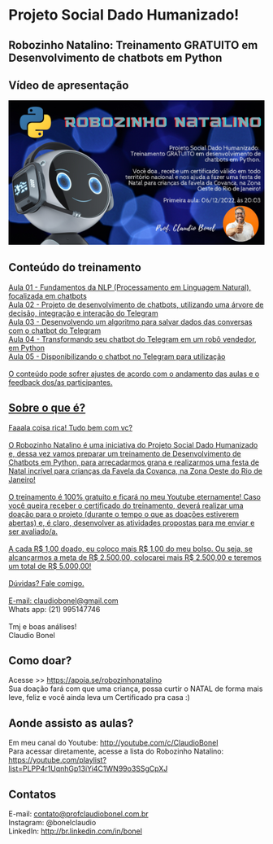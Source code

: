 # Projeto Social Dado Humanizado! 

## Robozinho Natalino: Treinamento GRATUITO em Desenvolvimento de chatbots em Python

## Vídeo de apresentação

[![Watch the video](chamada_robozinho_natalino.jpg)](https://youtu.be/ww2dvCDgVkc)

## Conteúdo do treinamento

<a href = "https://youtu.be/Gjgv42Z5z_4">Aula 01 - Fundamentos da NLP (Processamento em Linguagem Natural), focalizada em chatbots</a>
<br>
<a href = "https://youtu.be/KZCMFAc3UAM">Aula 02 - Projeto de desenvolvimento de chatbots, utilizando uma árvore de decisão, integração e interação do Telegram</a>
<br>
<a href = "https://youtu.be/zqUfVqDkf9o">Aula 03 - Desenvolvendo um algoritmo para salvar dados das conversas com o chatbot do Telegram</a>
<br>
<a href = "https://youtu.be/1SgaEb2SbSA">Aula 04 - Transformando seu chatbot do Telegram em um robô vendedor, em Python
<br>
Aula 05 - Disponibilizando o chatbot no Telegram  para utilização
<br>
<br>
O conteúdo pode sofrer ajustes de acordo com o andamento das aulas e o feedback dos/as participantes.

## Sobre o que é?

Faaala coisa rica! Tudo bem com vc?
<br>
<br>
O Robozinho Natalino é uma iniciativa do Projeto Social Dado Humanizado e, dessa vez vamos preparar um treinamento de Desenvolvimento de Chatbots em Python, para arrecadarmos grana e realizarmos uma festa de Natal incrível para crianças da Favela da Covanca, na Zona Oeste do Rio de Janeiro!
<br>
<br>
O treinamento é 100% gratuito e ficará no meu Youtube eternamente! Caso você queira receber o certificado do treinamento, deverá realizar uma doação para o projeto (durante o tempo o que as doações estiverem abertas) e, é claro, desenvolver as atividades propostas para me enviar e ser avaliado/a.
<br>
<br>
A cada R$ 1,00 doado, eu coloco mais R$ 1,00 do meu bolso. Ou seja, se alcançarmos a meta de R$ 2.500,00, colocarei mais R$ 2.500,00 e teremos um total de R$ 5.000,00!
<br>
<br>
Dúvidas? Fale comigo.
<br>
<br>
E-mail: claudiobonel@gmail.com
<br>
Whats app: (21) 995147746
<br>
<br>
Tmj e boas análises!
<br>
Claudio Bonel

## Como doar?

Acesse >> https://apoia.se/robozinhonatalino
<br>
Sua doação fará com que uma criança, possa curtir o NATAL de forma mais leve, feliz e você ainda leva um Certificado pra casa :)

## Aonde assisto as aulas?

Em meu canal do Youtube: http://youtube.com/c/ClaudioBonel
<br>
Para acessar diretamente, acesse a lista do Robozinho Natalino: https://youtube.com/playlist?list=PLPP4r1UqnhGp13iYi4C1WN99o3SSgCpXJ

## Contatos

E-mail: contato@profclaudiobonel.com.br
<br>
Instagram: @bonelclaudio
<br>
LinkedIn: http://br.linkedin.com/in/bonel